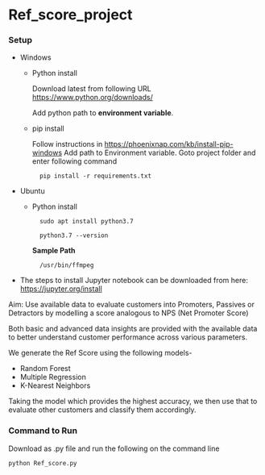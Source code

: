 # Ref_score_project

### Setup ###

* Windows

     * Python install
     
        Download latest from following URL https://www.python.org/downloads/
        
        Add python path to **environment variable**.
 
        
    * pip install
    
        Follow instructions in https://phoenixnap.com/kb/install-pip-windows
        Add path to Environment variable.
        Goto project folder and enter following command 
        
            pip install -r requirements.txt
        
* Ubuntu
    * Python install
    
            sudo apt install python3.7
        
            python3.7 --version
  
        **Sample Path**
        
            /usr/bin/ffmpeg
      
        
* The steps to install Jupyter notebook can be downloaded from here: https://jupyter.org/install

Aim: Use available data to evaluate customers into Promoters, Passives or Detractors by modelling a score analogous to NPS (Net Promoter Score)

Both basic and advanced data insights are provided with the available data to better understand customer performance across various parameters.

We generate the Ref Score using the following models-
* Random Forest
* Multiple Regression
* K-Nearest Neighbors

Taking the model which provides the highest accuracy, we then use that to evaluate other customers and classify them accordingly.

### Command to Run ###

Download as .py file and run the following on the command line
            
    python Ref_score.py
